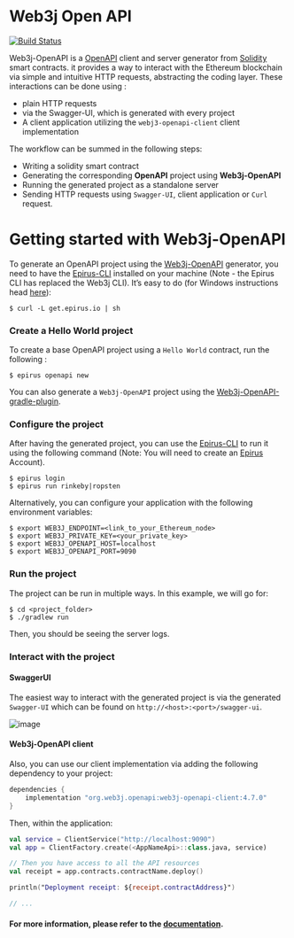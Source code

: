 Web3j Open API
==============

[![Build Status](https://travis-ci.org/web3j/web3j-openapi.svg?branch=master)](https://travis-ci.org/web3j/web3j-openapi)

Web3j-OpenAPI is a [OpenAPI](https://swagger.io/specification/) client and server generator from 
[Solidity](https://solidity.readthedocs.io/) smart contracts. it provides a way to interact with the Ethereum blockchain via simple and intuitive HTTP requests, 
abstracting the coding layer. These interactions can be done using :
- plain HTTP requests
- via the Swagger-UI, which is generated with every project
- A client application utilizing the `webj3-openapi-client` client implementation

The workflow can be summed in the following steps:
- Writing a solidity smart contract
- Generating the corresponding **OpenAPI** project using **Web3j-OpenAPI**
- Running the generated project as a standalone server
- Sending HTTP requests using `Swagger-UI`, client application or `Curl` request.


# Getting started with Web3j-OpenAPI

To generate an OpenAPI project using the [Web3j-OpenAPI](https://github.com/web3j/web3j-openapi) generator, you need to have the [Epirus-CLI](https://docs.epirus.io/quickstart) installed on your machine (Note - the Epirus CLI has replaced the Web3j CLI). 
It’s easy to do (for Windows instructions head [here](https://docs.epirus.io/quickstart/#installation)):
	
```ssh
$ curl -L get.epirus.io | sh
```

### Create a Hello World project
To create a base OpenAPI project using a `Hello World` contract, run the following :

```ssh
$ epirus openapi new
```

You can also generate a `Web3j-OpenAPI` project using the [Web3j-OpenAPI-gradle-plugin](https://github.com/web3j/web3j-openapi-gradle-plugin).

### Configure the project
After having the generated project, you can use the [Epirus-CLI](https://docs.epirus.io)  to run it using the following command (Note: You will need to create an [Epirus](https://www.web3labs.com/epirus) Account).

```ssh
$ epirus login
$ epirus run rinkeby|ropsten
```

Alternatively, you can configure your application with the following environment variables:

```ssh
$ export WEB3J_ENDPOINT=<link_to_your_Ethereum_node>
$ export WEB3J_PRIVATE_KEY=<your_private_key>
$ export WEB3J_OPENAPI_HOST=localhost
$ export WEB3J_OPENAPI_PORT=9090
```

### Run the project
The project can be run in multiple ways. In this example, we will go for:

```ssh
$ cd <project_folder>
$ ./gradlew run
```

Then, you should be seeing the server logs.

### Interact with the project

#### SwaggerUI
The easiest way to interact with the generated project is via the generated `Swagger-UI` which can be found on `http://<host>:<port>/swagger-ui`.

![image](https://github.com/web3j/web3j-docs/blob/master/docs/img/Web3j-OpenAPI/SwaggerUI_1.png)

#### Web3j-OpenAPI client
Also, you can use our client implementation via adding the following dependency to your project:
```groovy
dependencies {
    implementation "org.web3j.openapi:web3j-openapi-client:4.7.0"
}
```

Then, within the application:

```kotlin
val service = ClientService("http://localhost:9090")
val app = ClientFactory.create(<AppNameApi>::class.java, service)

// Then you have access to all the API resources
val receipt = app.contracts.contractName.deploy()

println("Deployment receipt: ${receipt.contractAddress}")

// ...
```

#### **For more information**, please refer to the [documentation](https://docs.web3j.io/web3j_openapi).
